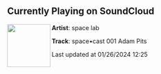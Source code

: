 ## Currently Playing on SoundCloud

[<img align="left" width="100" src="https://i1.sndcdn.com/artworks-000509678244-n9yqcf-t500x500.jpg">](https://soundcloud.com/spacelabrecords/spacecast-001-adam-pits)

**Artist**: space lab 

**Track**: space•cast 001 Adam Pits

Last updated at 01/26/2024 12:25
